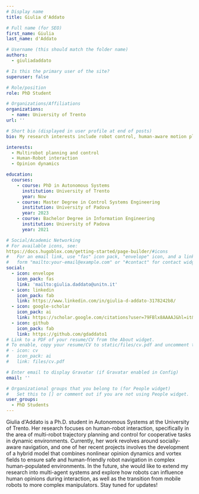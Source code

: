 ```yaml
---
# Display name
title: Giulia d'Addato

# Full name (for SEO)
first_name: Giulia
last_name: d'Addato

# Username (this should match the folder name)
authors:
  - giuliadaddato

# Is this the primary user of the site?
superuser: false

# Role/position
role: PhD Student

# Organizations/Affiliations
organizations:
  - name: University of Trento    
url: ''

# Short bio (displayed in user profile at end of posts)
bio: My research interests include robot control, human-aware motion planning and social navigation.

interests:  
  - Multirobot planning and control
  - Human-Robot interaction  
  - Opinion dynamics

education:
  courses:   
    - course: PhD in Autonomous Systems
      institution: University of Trento     
      year: Now
    - course: Master Degree in Control Systems Engineering
      institution: University of Padova
      year: 2023
    - course: Bachelor Degree in Information Engineering
      institution: University of Padova
      year: 2021

# Social/Academic Networking
# For available icons, see: 
https://docs.hugoblox.com/getting-started/page-builder/#icons
#   For an email link, use "fas" icon pack, "envelope" icon, and a link in the
#   form "mailto:your-email@example.com" or "#contact" for contact widget.
social:
  - icon: envelope
    icon_pack: fas
    link: 'mailto:giulia.daddato@unitn.it'
  - icon: linkedin
    icon_pack: fab
    link: https://www.linkedin.com/in/giulia-d-addato-3178242b8/
  - icon: google-scholar
    icon_pack: ai
    link: https://scholar.google.com/citations?user=79FBlx8AAAAJ&hl=it&oi=ao
  - icon: github
    icon_pack: fab
    link: https://github.com/gdaddato1
# Link to a PDF of your resume/CV from the About widget.
# To enable, copy your resume/CV to static/files/cv.pdf and uncomment the lines below.
# - icon: cv
#   icon_pack: ai
#   link: files/cv.pdf

# Enter email to display Gravatar (if Gravatar enabled in Config)
email: ''

# Organizational groups that you belong to (for People widget)
#   Set this to [] or comment out if you are not using People widget.
user_groups:
  - PhD Students
---
```


Giulia d'Addato is a Ph.D. student in Autonomous Systems at the University of Trento. Her research focuses on human-robot interaction, specifically in the area of multi-robot trajectory planning and control for cooperative tasks in dynamic environments. Currently, her work revolves around socially-aware navigation, and one of her recent projects involves the development of a hybrid model that combines nonlinear opinion dynamics and vortex fields to ensure safe and human-friendly robot navigation in complex human-populated environments. In the future, she would like to extend my research into multi-agent systems and explore how robots can influence human opinions during interaction, as well as the transition from mobile robots to more complex manipulators. Stay tuned for updates!